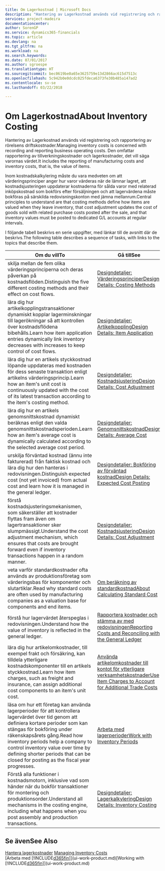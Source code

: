 ```yaml
---
title: Om Lagerkostnad | Microsoft Docs
description: "Hantering av Lagerkostnad används vid registrering och rapportering av rörelsens driftskostnader. Den omfattar rapportering av tillverkningskostnader och lagerkostnader, det vill säga varornas värdet."
services: project-madeira
documentationcenter: 
author: SorenGP
ms.service: dynamics365-financials
ms.topic: article
ms.devlang: na
ms.tgt_pltfrm: na
ms.workload: na
ms.search.keywords: 
ms.date: 07/01/2017
ms.author: sgroespe
ms.translationtype: HT
ms.sourcegitcommit: bec0619be0a65e3625759e13d2866ac615d7513c
ms.openlocfilehash: 5c942b0e0dcdc025fdeca6373fe30b485a147ad2
ms.contentlocale: sv-se
ms.lasthandoff: 03/22/2018

---
```

# <a name="about-inventory-costing"></a><span data-ttu-id="b43c2-104">Om Lagerkostnad</span><span class="sxs-lookup"><span data-stu-id="b43c2-104">About Inventory Costing</span></span>
<span data-ttu-id="b43c2-105">Hantering av Lagerkostnad används vid registrering och rapportering av rörelsens driftskostnader.</span><span class="sxs-lookup"><span data-stu-id="b43c2-105">Managing inventory costs is concerned with recording and reporting business operating costs.</span></span> <span data-ttu-id="b43c2-106">Den omfattar rapportering av tillverkningskostnader och lagerkostnader, det vill säga varornas värdet.</span><span class="sxs-lookup"><span data-stu-id="b43c2-106">It includes the reporting of manufacturing costs and inventory costs, that is, the value of items.</span></span>  

 <span data-ttu-id="b43c2-107">Inom kostnadskalkylering måste du vara medveten om att värderingsprinciper anger hur varor värderas när de lämnar lagret, att kostnadsjusteringen uppdaterar kostnaderna för sålda varor med relaterad inköpskostnad som bokförs efter försäljningen och att lagervärdena måste bokföras på särskilda redovisningskonton med jämna mellanrum.</span><span class="sxs-lookup"><span data-stu-id="b43c2-107">Central principles to understand are that costing methods define how items are valued when they leave inventory, that cost adjustment updates the cost of goods sold with related purchase costs posted after the sale, and that inventory values must be posted to dedicated G/L accounts at regular intervals.</span></span>  

 <span data-ttu-id="b43c2-108">I följande tabell beskrivs en serie uppgifter, med länkar till de avsnitt där de beskrivs.</span><span class="sxs-lookup"><span data-stu-id="b43c2-108">The following table describes a sequence of tasks, with links to the topics that describe them.</span></span>   

|<span data-ttu-id="b43c2-109">**Om du vill**</span><span class="sxs-lookup"><span data-stu-id="b43c2-109">**To**</span></span>|<span data-ttu-id="b43c2-110">**Gå till**</span><span class="sxs-lookup"><span data-stu-id="b43c2-110">**See**</span></span>|  
|------------|-------------|  
|<span data-ttu-id="b43c2-111">skilja mellan de fem olika värderingsprinciperna och deras påverkan på kostnadsflöden.</span><span class="sxs-lookup"><span data-stu-id="b43c2-111">Distinguish the five different costing methods and their effect on cost flows.</span></span>|[<span data-ttu-id="b43c2-112">Designdetaljer: Värderingsprinciper</span><span class="sxs-lookup"><span data-stu-id="b43c2-112">Design Details: Costing Methods</span></span>](design-details-costing-methods.md)|  
|<span data-ttu-id="b43c2-113">lära dig hur artikelkopplingstransaktioner dynamiskt kopplar lagerminskningar till lagerökningar så att kontrollen över kostnadsflödena bibehålls.</span><span class="sxs-lookup"><span data-stu-id="b43c2-113">Learn how item application entries dynamically link inventory decreases with increases to keep control of cost flows.</span></span>|[<span data-ttu-id="b43c2-114">Designdetaljer: Artikelkoppling</span><span class="sxs-lookup"><span data-stu-id="b43c2-114">Design Details: Item Application</span></span>](design-details-item-application.md)|  
|<span data-ttu-id="b43c2-115">lära dig hur en artikels styckkostnad löpande uppdateras med kostnaden för dess senaste transaktion enligt artikelns värderingsprincip.</span><span class="sxs-lookup"><span data-stu-id="b43c2-115">Learn how an item's unit cost is continuously updated with the cost of its latest transaction according to the item's costing method.</span></span>|[<span data-ttu-id="b43c2-116">Designdetaljer: Kostnadsjustering</span><span class="sxs-lookup"><span data-stu-id="b43c2-116">Design Details: Cost Adjustment</span></span>](design-details-cost-adjustment.md)|  
|<span data-ttu-id="b43c2-117">lära dig hur en artikels genomsnittskostnad dynamiskt beräknas enligt den valda genomsnittskostnadsperioden.</span><span class="sxs-lookup"><span data-stu-id="b43c2-117">Learn how an item's average cost is dynamically calculated according to the selected average cost period.</span></span>|[<span data-ttu-id="b43c2-118">Designdetaljer: Genomsnittskostnad</span><span class="sxs-lookup"><span data-stu-id="b43c2-118">Design Details: Average Cost</span></span>](design-details-average-cost.md)|  
|<span data-ttu-id="b43c2-119">urskilja förväntad kostnad (ännu inte fakturerad) från faktisk kostnad och lära dig hur den hanteras i redovisningen.</span><span class="sxs-lookup"><span data-stu-id="b43c2-119">Distinguish expected cost (not yet invoiced) from actual cost and learn how it is managed in the general ledger.</span></span>|[<span data-ttu-id="b43c2-120">Designdetaljer: Bokföring av förväntad kostnad</span><span class="sxs-lookup"><span data-stu-id="b43c2-120">Design Details: Expected Cost Posting</span></span>](design-details-expected-cost-posting.md)|  
|<span data-ttu-id="b43c2-121">förstå kostnadsjusteringsmekanismen, som säkerställer att kostnader flyttas fram även om lagertransaktioner sker slumpmässigt.</span><span class="sxs-lookup"><span data-stu-id="b43c2-121">Understand the cost adjustment mechanism, which ensures that costs are brought forward even if inventory transactions happen in a random manner.</span></span>|[<span data-ttu-id="b43c2-122">Designdetaljer: Kostnadsjustering</span><span class="sxs-lookup"><span data-stu-id="b43c2-122">Design Details: Cost Adjustment</span></span>](design-details-cost-adjustment.md)|  
|<span data-ttu-id="b43c2-123">veta varför standardkostnader ofta används av produktionsföretag som värderingsbas för komponenter och slutartiklar.</span><span class="sxs-lookup"><span data-stu-id="b43c2-123">Read why standard costs are often used by manufacturing companies as a valuation base for components and end items.</span></span>|[<span data-ttu-id="b43c2-124">Om beräkning av standardkostnad</span><span class="sxs-lookup"><span data-stu-id="b43c2-124">About Calculating Standard Cost</span></span>](finance-about-calculating-standard-cost.md)|  
|<span data-ttu-id="b43c2-125">förstå hur lagervärdet återspeglas i redovisningen.</span><span class="sxs-lookup"><span data-stu-id="b43c2-125">Understand how the value of inventory is reflected in the general ledger.</span></span>|[<span data-ttu-id="b43c2-126">Rapportera kostnader och stämma av med redovisningen</span><span class="sxs-lookup"><span data-stu-id="b43c2-126">Reporting Costs and Reconciling with the General Ledger</span></span>](finance-report-costs-and-reconcile-with-the-general-ledger.md)|  
|<span data-ttu-id="b43c2-127">lära dig hur artikelomkostnader, till exempel frakt och försäkring, kan tilldela ytterligare kostnadskomponenter till en artikels styckkostnad.</span><span class="sxs-lookup"><span data-stu-id="b43c2-127">Learn how item charges, such as freight and insurance, can assign additional cost components to an item's unit cost.</span></span>|[<span data-ttu-id="b43c2-128">Använda artikelomkostnader till kontot för ytterligare verksamhetskostnader</span><span class="sxs-lookup"><span data-stu-id="b43c2-128">Use Item Charges to Account for Additional Trade Costs</span></span>](payables-how-assign-item-charges.md)|  
|<span data-ttu-id="b43c2-129">läsa om hur ett företag kan använda lagerperioder för att kontrollera lagervärdet över tid genom att definiera kortare perioder som kan stängas för bokföring under räkenskapsårets gång.</span><span class="sxs-lookup"><span data-stu-id="b43c2-129">Read how inventory periods help a company to control inventory value over time by defining shorter periods that can be closed for posting as the fiscal year progresses.</span></span>|[<span data-ttu-id="b43c2-130">Arbeta med lagerperioder</span><span class="sxs-lookup"><span data-stu-id="b43c2-130">Work with Inventory Periods</span></span>](finance-how-to-work-with-inventory-periods.md)|  
|<span data-ttu-id="b43c2-131">Förstå alla funktioner i kostnadsmotorn, inklusive vad som händer när du bokför transaktioner för montering och produktionsorder.</span><span class="sxs-lookup"><span data-stu-id="b43c2-131">Understand all mechanisms in the costing engine, including what happens when you post assembly and production transactions.</span></span>|[<span data-ttu-id="b43c2-132">Designdetaljer: Lagerkalkylering</span><span class="sxs-lookup"><span data-stu-id="b43c2-132">Design Details: Inventory Costing</span></span>](design-details-inventory-costing.md)|

## <a name="see-also"></a><span data-ttu-id="b43c2-133">Se även</span><span class="sxs-lookup"><span data-stu-id="b43c2-133">See Also</span></span>
<span data-ttu-id="b43c2-134">[Hantera lagerkostnader](finance-manage-inventory-costs.md)  </span><span class="sxs-lookup"><span data-stu-id="b43c2-134">[Managing Inventory Costs](finance-manage-inventory-costs.md)  </span></span>  
<span data-ttu-id="b43c2-135">[Arbeta med [!INCLUDE[d365fin](includes/d365fin_md.md)]](ui-work-product.md)</span><span class="sxs-lookup"><span data-stu-id="b43c2-135">[Working with [!INCLUDE[d365fin](includes/d365fin_md.md)]](ui-work-product.md)</span></span>

